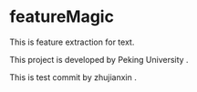 featureMagic
============

This is feature extraction for text.

This project is developed by Peking University .

This is test commit by zhujianxin .